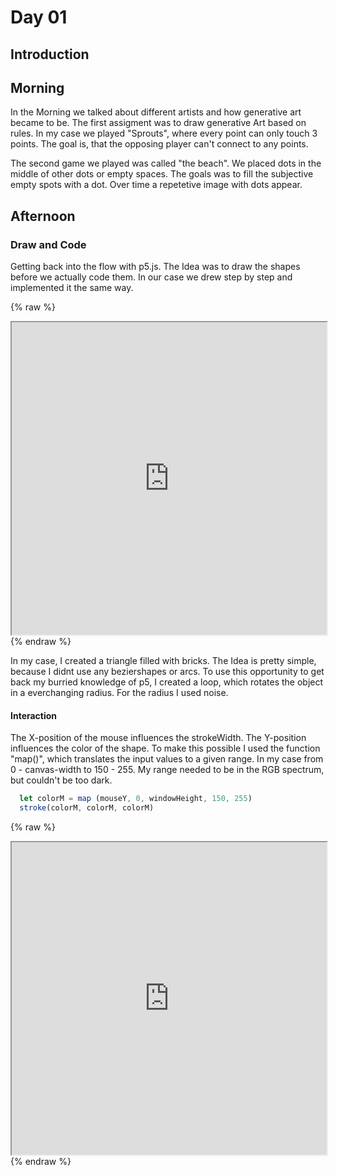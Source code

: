 # Day 01
## Introduction 



## Morning 

In the Morning we talked about different artists and how generative art became to be. The first assigment was to draw generative Art based on rules. In my case we played "Sprouts", where every point can only touch 3 points. The goal is, that the opposing player can't connect to any points.

The second game we played was called "the beach". We placed dots in the middle of other dots or empty spaces. The goals was to fill the subjective empty spots with a dot. Over time a repetetive image with dots appear. 


## Afternoon

### Draw and Code

Getting back into the flow with p5.js. The Idea was to draw the shapes before we actually code them. In our case we drew step by step and implemented it the same way. 

{% raw %}
<iframe width="100%" height="500" src="https://editor.p5js.org/Fimo/full/qbh8Zaeg5"></iframe>
{% endraw %}

In my case, I created a triangle filled with bricks. The Idea is pretty simple, because I didnt use any beziershapes or arcs. To use this opportunity to get back my burried knowledge of p5, I created a loop, which rotates the object in a everchanging radius. For the radius I used noise. 

#### Interaction
The X-position of the mouse influences the strokeWidth. The Y-position influences the color of the shape. To make this possible I used the function "map()", which translates the input values to a given range. In my case from 0 - canvas-width to 150 - 255. My range needed to be in the RGB spectrum, but couldn't be too dark.

```js
  let colorM = map (mouseY, 0, windowHeight, 150, 255)
  stroke(colorM, colorM, colorM)
```


{% raw %}
<iframe width="100%" height="500" src="https://editor.p5js.org/Fimo/full/yVdr18R8t"></iframe>
{% endraw %}  